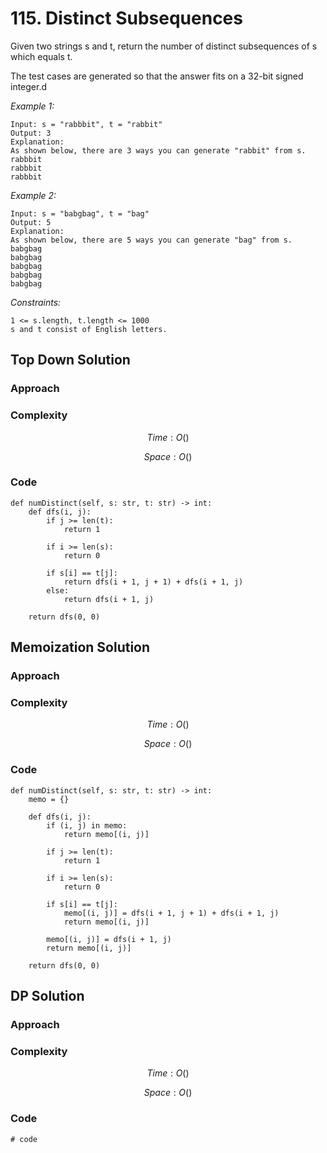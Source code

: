 # 115. Distinct Subsequences
Given two strings s and t, return the number of distinct subsequences of s which equals t.

The test cases are generated so that the answer fits on a 32-bit signed integer.d

*Example 1:*

```
Input: s = "rabbbit", t = "rabbit"
Output: 3
Explanation:
As shown below, there are 3 ways you can generate "rabbit" from s.
rabbbit
rabbbit
rabbbit
```

*Example 2:*

```
Input: s = "babgbag", t = "bag"
Output: 5
Explanation:
As shown below, there are 5 ways you can generate "bag" from s.
babgbag
babgbag
babgbag
babgbag
babgbag
```

*Constraints:*

```
1 <= s.length, t.length <= 1000
s and t consist of English letters.
```

## Top Down Solution

### Approach
<!-- Describe your approach to solving the problem. -->

### Complexity
$$Time: O()$$

$$Space: O()$$

### Code
```
def numDistinct(self, s: str, t: str) -> int:
    def dfs(i, j):
        if j >= len(t):
            return 1
            
        if i >= len(s):
            return 0

        if s[i] == t[j]:
            return dfs(i + 1, j + 1) + dfs(i + 1, j)
        else:
            return dfs(i + 1, j)  

    return dfs(0, 0)
```

## Memoization Solution

### Approach
<!-- Describe your approach to solving the problem. -->

### Complexity
$$Time: O()$$

$$Space: O()$$

### Code
```
def numDistinct(self, s: str, t: str) -> int:
    memo = {}

    def dfs(i, j):
        if (i, j) in memo:
            return memo[(i, j)]

        if j >= len(t):
            return 1
            
        if i >= len(s):
            return 0

        if s[i] == t[j]:
            memo[(i, j)] = dfs(i + 1, j + 1) + dfs(i + 1, j)
            return memo[(i, j)]
        
        memo[(i, j)] = dfs(i + 1, j)  
        return memo[(i, j)]
        
    return dfs(0, 0)
```

## DP Solution

### Approach
<!-- Describe your approach to solving the problem. -->

### Complexity
$$Time: O()$$

$$Space: O()$$

### Code
```
# code
```